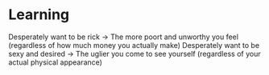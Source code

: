 # Learning
Desperately want to be rick -> The more poort and unworthy you feel (regardless of how much money you actually make)
Desperately want to be sexy and desired -> The uglier you come to see yourself (regardless of your actual physical appearance)

